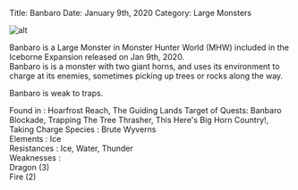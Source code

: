 Title: Banbaro
Date: January 9th, 2020
Category: Large Monsters

![alt](../images/Banbaro.png)

Banbaro is a Large Monster in Monster Hunter World (MHW) included in the Iceborne Expansion released on Jan 9th, 2020.  
Banbaro is is a monster with two giant horns, and uses its environment to charge at its enemies, sometimes picking up trees or rocks along the way.
    
Banbaro is weak to traps.
    
Found in : Hoarfrost Reach, The Guiding Lands 
Target of Quests: Banbaro Blockade, Trapping The Tree Thrasher, This Here's Big Horn Country!, Taking Charge
Species : Brute Wyverns  
Elements : Ice  
Resistances : Ice, Water, Thunder  
Weaknesses :  
Dragon (3)  
Fire (2)  
